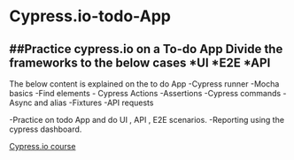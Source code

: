 # Cypress.io-todo-App
##Practice cypress.io on a To-do App
Divide the frameworks to the below cases
  *UI
  *E2E
  *API
-------------------------------------------------------------------------------
The below content is explained on the to do App
-Cypress runner
-Mocha basics -Find elements - Cypress Actions -Assertions
-Cypress commands -Async and alias -Fixtures -API requests

-Practice on todo App and do UI , API , E2E scenarios.
-Reporting using the cypress dashboard.

[Cypress.io course ](https://qacart.com/course/cypressio)

